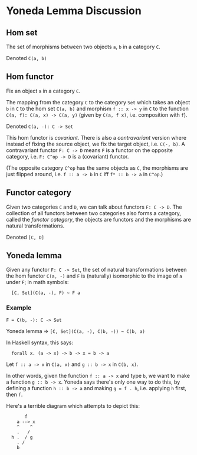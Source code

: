 # Yoneda Lemma Discussion

## Hom set
The set of morphisms between two objects `a`, `b` in a category `C`.

Denoted `C(a, b)`

## Hom functor
Fix an object `a` in a category `C`.

The mapping from the category `C` to the category `Set` which takes an object `b` in `C` to the hom set `C(a, b)` and morphism `f :: x -> y` in `C` to the function `C(a, f): C(a, x) -> C(a, y)` (given by `C(a, f x)`, i.e. composition with `f`).

Denoted `C(a, -): C -> Set`

This hom functor is *covariant*. There is also a *contravariant* version where instead of fixing the source object, we fix the target object, i.e. `C(-, b)`. A contravariant functor `F: C -> D` means `F` is a functor on the opposite category, i.e. `F: C^op -> D` is a (covariant) functor.

(The opposite category `C^op` has the same objects as `C`, the morphisms are just flipped around, i.e. `f :: a -> b` in `C` iff `f* :: b -> a` in `C^op`.)

## Functor category
Given two categories `C` and `D`, we can talk about functors `F: C -> D`. The collection of all functors between two categories also forms a category, called the *functor category*, the objects are functors and the morphisms are natural transformations.

Denoted `[C, D]`

## Yoneda lemma
Given any functor `F: C -> Set`, the set of natural transformations between the hom functor `C(a, -)` and `F` is (naturally) isomorphic to the image of `a` under `F`; in math symbols:
```
  [C, Set](C(a, -), F) ~ F a
```

### Example
`F = C(b, -): C -> Set`

Yoneda lemma => `[C, Set](C(a, -), C(b, -)) ~ C(b, a)`

In Haskell syntax, this says:
```
  forall x. (a -> x) -> b -> x = b -> a
```

Let `f :: a -> x` in `C(a, x)` and `g :: b -> x` in `C(b, x)`.

In other words, given the function `f :: a -> x` and type `b`, we want to make a function `g :: b -> x`. Yoneda says there's only one way to do this, by defining a function `h :: b -> a` and making `g = f . h`, i.e. applying `h` first, then `f`.


Here's a terrible diagram which attempts to depict this:

```
       f
    a --> x
    ^    ^
    .   /
  h .  / g
    . /
    b
```
